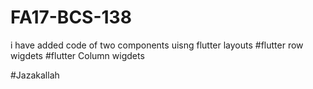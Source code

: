 # FA17-BCS-138
i have added code of two components uisng flutter layouts
#flutter row wigdets 
#flutter Column wigdets

#Jazakallah
